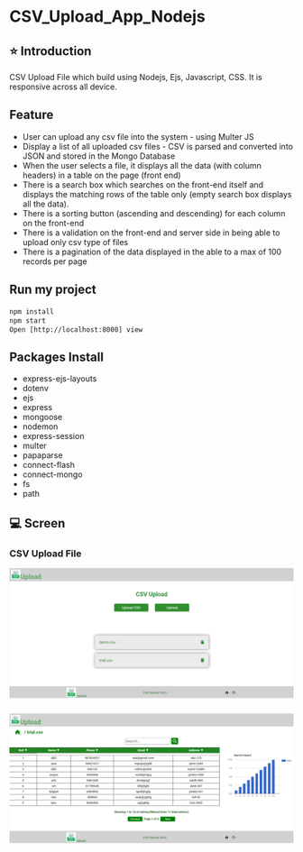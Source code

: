 # CSV_Upload_App_Nodejs
## ⭐ Introduction
CSV Upload File which build using Nodejs, Ejs, Javascript, CSS. It is responsive across all device.


## Feature
- User can upload any csv file into the system - using Multer JS
- Display a list of all uploaded csv files - CSV is parsed and converted into JSON and stored in the Mongo Database
- When the user selects a file, it displays all the data (with column headers) in a table on the page (front end)
- There is a search box which searches on the front-end itself and displays the matching rows of the table only (empty search box displays all the data).
- There is a sorting button (ascending and descending) for each column on the front-end
- There is a validation on the front-end and server side in being able to upload only csv type of files
- There is a pagination of the data displayed in the able to a max of 100 records per page

## **Run my project**
    npm install
    npm start
    Open [http://localhost:8000] view

## Packages Install
- express-ejs-layouts
- dotenv
- ejs
- express
- mongoose
- nodemon
- express-session
- multer
- papaparse
- connect-flash
- connect-mongo
- fs
- path

## 💻 Screen
### CSV Upload File
![Alt Text](./assets/images/homePage_csvUpload.png)

![Alt Text](./assets/images/tablePage.png)
